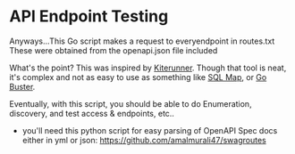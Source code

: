 # API Endpoint Testing


Anyways...This Go script makes a request to everyendpoint in routes.txt
These were obtained from the openapi.json file included


What's the point?
This was inspired by [Kiterunner](https://github.com/assetnote/kiterunner). Though that tool is neat, it's complex
and not as easy to use as something like [SQL Map](https://github.com/sqlmapproject/sqlmap), or [Go Buster](https://github.com/OJ/gobuster).

Eventually, with this script, you should be able to do Enumeration, discovery,
and test access & endpoints, etc..



- you'll need this python script for easy parsing of OpenAPI Spec docs
either in yml or json: https://github.com/amalmurali47/swagroutes
